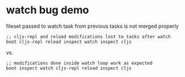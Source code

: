 # watch bug demo

fileset passed to watch task from previous tasks is not merged properly

```
;; cljs-repl and reload modifications lost to tasks after watch
boot cljs-repl reload inspect watch inspect cljs
```

vs.

```
;; modifications done inside watch loop work as expected
boot inspect watch cljs-repl reload inspect cljs
```
